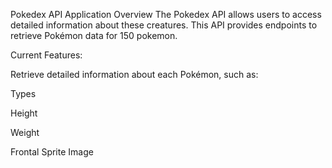 Pokedex API Application
Overview
The Pokedex API allows users to access detailed information about these creatures. This API provides endpoints to retrieve Pokémon data for 150 pokemon.

Current Features:

Retrieve detailed information about each Pokémon, such as:

Types

Height

Weight

Frontal Sprite Image
